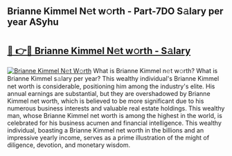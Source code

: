 ## Brianne Kimmel N𝚎t w𝚘rth - Part-7DO S𝚊lary per year ASyhu

# <h2><a href="http://gc1kwiw.nevu.top/?p=Brianne+Kimmel">🔗 👉🔴 Brianne Kimmel N𝚎t w𝚘rth - S𝚊lary</a></h2>

[![Brianne Kimmel N𝚎t W𝚘rth](https://i.imgur.com/Oavwk0R.jpeg)](http://gc1kwiw.nevu.top/?p=Brianne+Kimmel)
What is Brianne Kimmel n𝚎t w𝚘rth? What is Brianne Kimmel s𝚊lary per year?
This wealthy individual's Brianne Kimmel net worth is considerable, positioning him among the industry's elite. His annual earnings are substantial, but they are overshadowed by Brianne Kimmel net worth, which is believed to be more significant due to his numerous business interests and valuable real estate holdings. This wealthy man, whose Brianne Kimmel net worth is among the highest in the world, is celebrated for his business acumen and financial intelligence. This wealthy individual, boasting a Brianne Kimmel net worth in the billions and an impressive yearly income, serves as a prime illustration of the might of diligence, devotion, and monetary wisdom.
